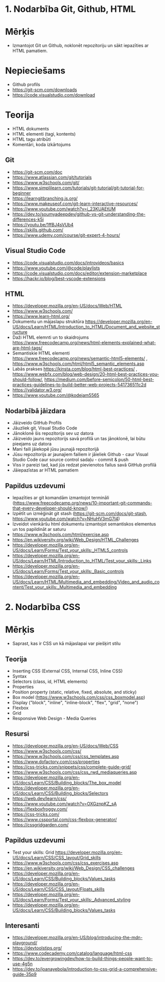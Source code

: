 # 1. Nodarbība Git, Github, HTML 

# Mērķis
- Izmantojot Git un Github, noklonēt repozitoriju un sākt iepazīties ar HTML pamatiem.

# Nepieciešams
- Github profils
- https://git-scm.com/downloads
- https://code.visualstudio.com/download

# Teorija
- HTML dokuments
- HTML elementi (tagi, kontents)
- HTML tagu atribūti
- Komentāri, koda izkārtojums
  
## Git
- https://git-scm.com/doc
- https://www.atlassian.com/git/tutorials
- https://www.w3schools.com/git/
- https://www.simplilearn.com/tutorials/git-tutorial/git-tutorial-for-beginner
- https://learngitbranching.js.org/
- https://www.makeuseof.com/git-learn-interactive-resources/
- https://www.youtube.com/watch?v=i_23KUAEtUM
- https://dev.to/soumyadeepdey/github-vs-git-understanding-the-differences-k5i
- https://youtu.be/1ffBJ4sVUb4
- https://skills.github.com/
- https://www.udemy.com/course/git-expert-4-hours/

## Visual Studio Code
- https://code.visualstudio.com/docs/introvideos/basics
- https://www.youtube.com/@code/playlists
- https://code.visualstudio.com/docs/editor/extension-marketplace
- https://hackr.io/blog/best-vscode-extensions

## HTML
- https://developer.mozilla.org/en-US/docs/Web/HTML
- https://www.w3schools.com/
- https://www.learn-html.org/
- Dokumentu un mājaslapu struktūra https://developer.mozilla.org/en-US/docs/Learn/HTML/Introduction_to_HTML/Document_and_website_structure
- Daži HTML elemnti un to skaidrojums https://www.freecodecamp.org/news/html-elements-explained-what-are-html-tags/
- Semantiskie HTML elementi https://www.freecodecamp.org/news/semantic-html5-elements/ , https://www.w3schools.com/html/html5_semantic_elements.asp
- Labās prakses https://kinsta.com/blog/html-best-practices/ , https://www.webfx.com/blog/web-design/20-html-best-practices-you-should-follow/, https://medium.com/before-semicolon/50-html-best-practices-guidelines-to-build-better-web-projects-541736511c2d
- https://validator.w3.org/
- https://www.youtube.com/@kodejam5565

## Nodarbībā jāizdara
- Jāizveido GitHub Profils
- Jāuzliek git, Visual Studio Code
- Jānoklonē šis repozitorijs sev uz datora
- Jāizveido jauns repozitorijs savā profilā un tas jānoklonē, lai būtu pieejams uz datora
- Mani faili jāiekopē jūsu jaunajā repozitorijā
- Jūsu repozitorijs ar jaunajiem failiem ir jāieliek Github - caur Visual Studio Code caur source control sadaļu - commit & push
- Viss ir pareizi tad, kad jūs redzat pievienotos failus savā GitHub profilā
- Jāiepazīstas ar HTML pamatiem

## Papildus uzdevumi
- Iepazīties ar git komandām izmantojot termināli (https://www.freecodecamp.org/news/10-important-git-commands-that-every-developer-should-know/)
- Izpētīt un izmēģināt git stash (https://git-scm.com/docs/git-stash, https://www.youtube.com/watch?v=NHuHV3mG7l4)
- Izveidot vienkāršu html dokumentu izmantojot semantiskos elementus un tos papildināt ar saturu
- https://www.w3schools.com/html/exercise.asp
- https://en.wikiversity.org/wiki/Web_Design/HTML_Challenges
- https://developer.mozilla.org/en-US/docs/Learn/Forms/Test_your_skills:_HTML5_controls
- https://developer.mozilla.org/en-US/docs/Learn/HTML/Introduction_to_HTML/Test_your_skills:_Links
- https://developer.mozilla.org/en-US/docs/Learn/Forms/Test_your_skills:_Basic_controls
- https://developer.mozilla.org/en-US/docs/Learn/HTML/Multimedia_and_embedding/Video_and_audio_content/Test_your_skills:_Multimedia_and_embedding


# 2. Nodarbība CSS

# Mērķis
- Saprast, kas ir CSS un kā mājaslapai var piešķirt stilu
  
## Teorija
- Inserting CSS (External CSS, Internal CSS, Inline CSS)
- Syntax
- Selectors (class, id, HTML elements)
- Properties
- Position property (static, relative, fixed, absolute, and sticky)
- Box model (https://www.w3schools.com/css/css_boxmodel.asp)
- Display ("block", "inline", "inline-block", "flex", "grid", "none")
- Flexbox
- Grid
- Responsive Web Design - Media Queries
  
## Resursi
- https://developer.mozilla.org/en-US/docs/Web/CSS
- https://www.w3schools.com/css/
- https://www.w3schools.com/css/css_templates.asp
- https://www.dofactory.com/css/properties
- https://css-tricks.com/snippets/css/complete-guide-grid/
- https://www.w3schools.com/css/css_rwd_mediaqueries.asp
- https://developer.mozilla.org/en-US/docs/Learn/CSS/Building_blocks/The_box_model
- https://developer.mozilla.org/en-US/docs/Learn/CSS/Building_blocks/Selectors
- https://web.dev/learn/css/
- https://www.youtube.com/watch?v=OXGznpKZ_sA
- https://flexboxfroggy.com/
- https://css-tricks.com/
- https://www.cssportal.com/css-flexbox-generator/
- https://cssgridgarden.com/

## Papildus uzdevumi

- Test your skills: Grid https://developer.mozilla.org/en-US/docs/Learn/CSS/CSS_layout/Grid_skills
- https://www.w3schools.com/css/css_exercises.asp
- https://en.wikiversity.org/wiki/Web_Design/CSS_challenges
- https://developer.mozilla.org/en-US/docs/Learn/CSS/Building_blocks/Values_tasks
- https://developer.mozilla.org/en-US/docs/Learn/CSS/CSS_layout/Floats_skills
- https://developer.mozilla.org/en-US/docs/Learn/Forms/Test_your_skills:_Advanced_styling
- https://developer.mozilla.org/en-US/docs/Learn/CSS/Building_blocks/Values_tasks


## Interesanti
- https://developer.mozilla.org/en-US/blog/introducing-the-mdn-playground/
- https://devtoolstips.org/
- https://www.codecademy.com/catalog/language/html-css
- https://dev.to/evergrowingdev/how-to-build-things-people-want-to-use-4g5n
- https://dev.to/joanayebola/introduction-to-css-grid-a-comprehensive-guide-35p9
